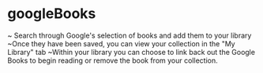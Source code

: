 # googleBooks

~ Search through Google's selection of books and add them to your library
~Once they have been saved, you can view your collection in the "My Library" tab
~Within your library you can choose to link back out the Google Books to begin reading or remove the book from your collection.